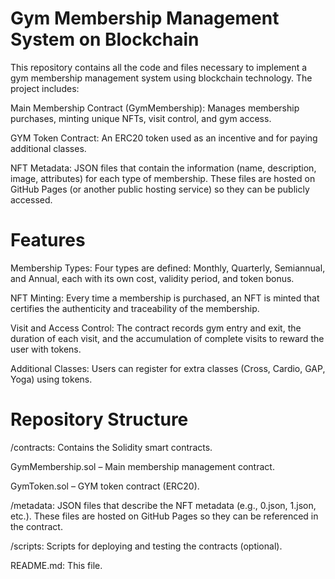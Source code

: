 # Gym Membership Management System on Blockchain
This repository contains all the code and files necessary to implement a gym membership management system using blockchain technology. The project includes:

Main Membership Contract (GymMembership):
Manages membership purchases, minting unique NFTs, visit control, and gym access.

GYM Token Contract:
An ERC20 token used as an incentive and for paying additional classes.

NFT Metadata:
JSON files that contain the information (name, description, image, attributes) for each type of membership. These files are hosted on GitHub Pages (or another public hosting service) so they can be publicly accessed.

# Features
Membership Types:
Four types are defined: Monthly, Quarterly, Semiannual, and Annual, each with its own cost, validity period, and token bonus.

NFT Minting:
Every time a membership is purchased, an NFT is minted that certifies the authenticity and traceability of the membership.

Visit and Access Control:
The contract records gym entry and exit, the duration of each visit, and the accumulation of complete visits to reward the user with tokens.

Additional Classes:
Users can register for extra classes (Cross, Cardio, GAP, Yoga) using tokens.

# Repository Structure
/contracts:
Contains the Solidity smart contracts.

GymMembership.sol – Main membership management contract.

GymToken.sol – GYM token contract (ERC20).

/metadata:
JSON files that describe the NFT metadata (e.g., 0.json, 1.json, etc.).
These files are hosted on GitHub Pages so they can be referenced in the contract.

/scripts:
Scripts for deploying and testing the contracts (optional).

README.md:
This file.



